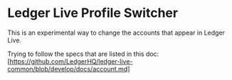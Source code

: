 # Ledger Live Profile Switcher

This is an experimental way to change the accounts that appear in Ledger Live.

Trying to follow the specs that are listed in this doc:
[https://github.com/LedgerHQ/ledger-live-common/blob/develop/docs/account.md]
